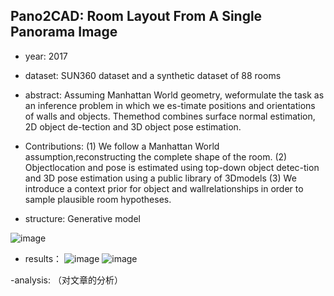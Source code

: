 ## Pano2CAD: Room Layout From A Single Panorama Image

- year: 2017

- dataset: SUN360 dataset  and a synthetic dataset of 88 rooms

- abstract: Assuming Manhattan World geometry, weformulate the task as an inference problem in which we es-timate positions and orientations of walls and objects. Themethod combines surface normal estimation, 2D object de-tection and 3D object pose estimation. 
- Contributions:
(1) We follow a Manhattan World assumption,reconstructing the complete shape of the room. 
(2) Objectlocation and pose is estimated using top-down object detec-tion and 3D pose estimation using a public library of 3Dmodels
(3) We introduce a context prior for object and wallrelationships in order to sample plausible room hypotheses.

- structure: Generative model

![image](https://github.com/VLISLAB/360-DL-Survey/blob/main/Images/Pano2CAD.png)

- results：
![image](https://github.com/VLISLAB/360-DL-Survey/blob/main/Images/Pano2CAD_result.png)
![image](https://github.com/VLISLAB/360-DL-Survey/blob/main/Images/Pano2CAD_sundataset.png)

-analysis: （对文章的分析）
